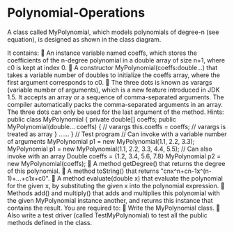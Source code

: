 # Polynomial-Operations
 
 
A class called MyPolynomial, which models polynomials of degree-n (see equation), is designed as shown in the class diagram. 
 
It contains: 
 An instance variable named coeffs, which stores the coefficients of the n-degree polynomial in a double array of size n+1, where c0 is kept at index 0. 
 A constructor MyPolynomial(coeffs:double...) that takes a variable number of doubles to initialize the coeffs array, where the first argument corresponds to c0. 
 The three dots is known as varargs (variable number of arguments), which is a new feature introduced in JDK 1.5. It accepts an array or a sequence of comma-separated arguments. The compiler automatically packs the comma-separated arguments in an array. The three dots can only be used for the last argument of the method. 
Hints: 
public class MyPolynomial { 
private double[] coeffs; 
public MyPolynomial(double... coeffs) {  // varargs 
this.coeffs = coeffs;                 // varargs is treated as array 
} 
...... 
} 
// Test program 
// Can invoke with a variable number of arguments 
MyPolynomial p1 = new MyPolynomial(1.1, 2.2, 3.3); 
MyPolynomial p1 = new MyPolynomial(1.1, 2.2, 3.3, 4.4, 5.5); 
// Can also invoke with an array 
Double coeffs = {1.2, 3.4, 5.6, 7.8} 
MyPolynomial p2 = new MyPolynomial(coeffs);
 A method getDegree() that returns the degree of this polynomial. 
 A method toString() that returns "cnx^n+cn-1x^(n-1)+...+c1x+c0". 
 A method evaluate(double x) that evaluate the polynomial for the given x, by substituting the given x into the polynomial expression. 
 Methods add() and multiply() that adds and multiplies this polynomial with the given MyPolynomial instance another, and returns this instance that contains the result. 
You are required to: 
 Write the MyPolynomial class. 
 Also write a test driver (called TestMyPolynomial) to test all the public methods defined in the class. 
